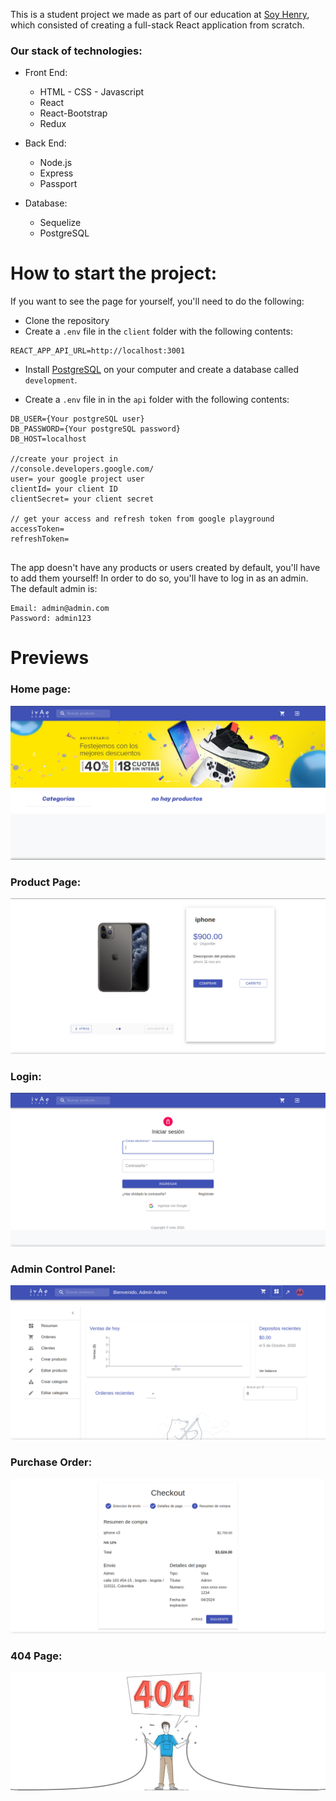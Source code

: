 This is a student project we made as part of our education at [Soy Henry](https://www.soyhenry.com/), which consisted of creating a full-stack React application from scratch.

### Our stack of technologies:

- Front End:
    + HTML - CSS - Javascript
    + React
    + React-Bootstrap
    + Redux

- Back End:
    + Node.js
    + Express
    + Passport

- Database: 
    + Sequelize
    + PostgreSQL

# How to start the project:

If you want to see the page for yourself, you'll need to do the following:

- Clone the repository
- Create a `.env` file in the `client` folder with the following contents: 
```
REACT_APP_API_URL=http://localhost:3001
```

- Install [PostgreSQL](https://www.postgresql.org/) on your computer and create a database called `development`.


- Create a `.env` file in in the `api` folder with the following contents:
```
DB_USER={Your postgreSQL user}
DB_PASSWORD={Your postgreSQL password}
DB_HOST=localhost

//create your project in
//console.developers.google.com/
user= your google project user
clientId= your client ID
clientSecret= your client secret

// get your access and refresh token from google playground 
accessToken=
refreshToken= 


```

The app doesn't have any products or users created by default, you'll have to add them yourself! In order to do so, you'll have to log in as an admin. The default admin is:

```
Email: admin@admin.com
Password: admin123
```


# Previews

### Home page:

![alt text](./client/src/testImages/home.png "Home Page")

### Product Page:
![alt text](./client/src/testImages/product-detail.png "Product Page")

### Login:
![alt text](./client/src/testImages/login.png "Login")

### Admin Control Panel:
![alt text](./client/src/testImages/admin-panel.png "Admin Control Panel")

### Purchase Order:
![alt text](./client/src/testImages/checkout.png "Checkout")

### 404 Page:
![alt text](./client/src/testImages/not_found.jpg "404 Page")
